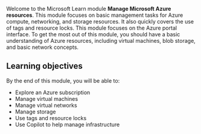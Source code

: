 Welcome to the Microsoft Learn module **Manage Microsoft Azure resources**. This module focuses on basic management tasks for Azure compute, networking, and storage resources. It also quickly covers the use of tags and resource locks. This module focuses on the Azure portal interface.
To get the most out of this module, you should have a basic understanding of Azure resources, including virtual machines, blob storage, and basic network concepts.

## Learning objectives
 By the end of this module, you will be able to:
* Explore an Azure subscription
* Manage virtual machines
* Manage virtual networks
* Manage storage
* Use tags and resource locks
* Use Copilot to help manage infrastructure